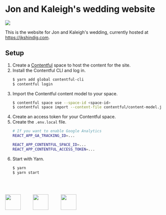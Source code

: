 # Jon and Kaleigh's wedding website

<a href="https://travis-ci.org/jonscheiding/jk-wedding"><img src="https://travis-ci.org/jonscheiding/jk-wedding.svg?branch=master"></a>

This is the website for Jon and Kaleigh's wedding, currently hosted at https://jkshindig.com.

## Setup

1. Create a [Contentful](https://www.contentful.com) space to host the content for the site.
2. Install the Contentful CLI and log in.
    ```bash
    $ yarn add global contentful-cli
    $ contentful login
    ```
3. Import the Contentful content model to your space.
    ```bash
    $ contentful space use --space-id <space-id>
    $ contentful space import --content-file contentful/content-model.json
    ```
4. Create an access token for your Contentful space.
5. Create the `.env.local` file.  
    ```bash
    # If you want to enable Google Analytics
    REACT_APP_GA_TRACKING_ID=...

    REACT_APP_CONTENTFUL_SPACE_ID=...
    REACT_APP_CONTENTFUL_ACCESS_TOKEN=...
    ```
6. Start with Yarn.
    ```bash
    $ yarn
    $ yarn start
    ```

<br><br>

<img src="https://images.ctfassets.net/fo9twyrwpveg/44baP9Gtm8qE2Umm8CQwQk/c43325463d1cb5db2ef97fca0788ea55/PoweredByContentful_LightBackground.svg" height="50px">
&nbsp;&nbsp;&nbsp;&nbsp;&nbsp;&nbsp;&nbsp;&nbsp;
<img src="https://www.netlify.com/img/press/logos/full-logo-light.svg" height="50px">
&nbsp;&nbsp;&nbsp;&nbsp;&nbsp;&nbsp;&nbsp;&nbsp;
<img src="https://upload.wikimedia.org/wikipedia/commons/a/a7/React-icon.svg" height="50px">
